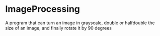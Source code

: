 # ImageProcessing
A program that can turn an image in grayscale, double or halfdouble the size of an image, and finally rotate it by 90 degrees
